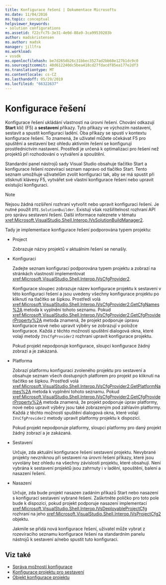 ```yaml
---
title: Konfigurace řešení | Dokumentace Microsoftu
ms.date: 11/04/2016
ms.topic: conceptual
helpviewer_keywords:
- solution configurations
ms.assetid: f22cfc75-3e31-4e0d-88a9-3ca99539203b
author: madskristensen
ms.author: madsk
manager: jillfra
ms.workload:
- vssdk
ms.openlocfilehash: be7d265db26c31bbec3527ad2bb60e127b1dc9c0
ms.sourcegitcommit: 40d612240dc5bea418cd27fdacdf85ea177e2df3
ms.translationtype: MT
ms.contentlocale: cs-CZ
ms.lasthandoff: 05/29/2019
ms.locfileid: "66322637"
---
```

# <a name="solution-configuration"></a>Konfigurace řešení
Konfigurace řešení ukládání vlastností na úrovni řešení. Chování odkazují **Start** klíč (F5) a **sestavení** příkazy. Tyto příkazy ve výchozím nastavení, sestavit a spustit konfiguraci ladění. Oba příkazy se spustí v kontextu konfigurace řešení. To znamená, že uživatel můžete očekávat F5 pro spuštění a sestavení bez ohledu aktivním řešení se konfigurují prostřednictvím nastavení. Prostředí je určená k optimalizaci pro řešení než projektů při rozhodování o vytváření a spouštění.

 Standardní panel nástrojů sady Visual Studio obsahuje tlačítko Start a konfigurace řešení rozevírací seznam napravo od tlačítko Start. Tento seznam umožňuje uživatelům zvolit konfiguraci tak, aby se má spustit při stisknutí klávesy F5, vytvářet své vlastní konfigurace řešení nebo upravit existující konfiguraci.

> [!NOTE]
> Nejsou žádná rozšíření rozhraní vytvořit nebo upravit konfiguraci řešení. Je nutné použít `DTE.SolutionBuilder`. Existují však rozšiřitelnost rozhraní API pro správu sestavení řešení. Další informace naleznete v tématu <xref:Microsoft.VisualStudio.Shell.Interop.IVsSolutionBuildManager2>.

 Tady je implementace konfigurace řešení podporována typem projektu:

- Project

   Zobrazuje názvy projektů v aktuálním řešení se nenašly.

- Konfiguraci

   Zadejte seznam konfigurací podporována typem projektu a zobrazí na stránkách vlastností implementovat <xref:Microsoft.VisualStudio.Shell.Interop.IVsCfgProvider2>.

   Konfigurace sloupec zobrazuje název konfigurace projektu k sestavení v této konfiguraci řešení a jsou uvedeny všechny konfigurace projektu po kliknutí na tlačítko se šipkou. Prostředí volá <xref:Microsoft.VisualStudio.Shell.Interop.IVsCfgProvider2.GetCfgNames%2A> metoda k vyplnění tohoto seznamu. Pokud <xref:Microsoft.VisualStudio.Shell.Interop.IVsCfgProvider2.GetCfgProviderProperty%2A> metoda znamená, že projekt podporuje úpravu konfigurace nové nebo upravit výběry se zobrazují v položce konfigurace. Každá z těchto možností spuštění dialogová okna, které volají metody `IVsCfgProvider2` rozhraní upravit konfigurace projektu.

   Pokud projekt nepodporuje konfigurace, sloupci konfigurace žádný zobrazí a je zakázaná.

- Platforma

   Zobrazí platformu konfiguraci zvoleného projektu pro sestavení a obsahuje seznam všech dostupných platforem pro projekt po kliknutí na tlačítko se šipkou. Prostředí volá <xref:Microsoft.VisualStudio.Shell.Interop.IVsCfgProvider2.GetPlatformNames%2A> metoda k vyplnění tohoto seznamu. Pokud <xref:Microsoft.VisualStudio.Shell.Interop.IVsCfgProvider2.GetCfgProviderProperty%2A> metoda znamená, že projekt podporuje úprav platformy, nové nebo upravit výběry jsou také zobrazeným pod záhlavím platformy. Každá z těchto možností spuštění dialogová okna, které volají `IVsCfgProvider2` metody upravit platformy projektu k dispozici.

   Pokud projekt nepodporuje platformy, sloupci platformy pro daný projekt žádný zobrazí a je zakázaná.

- Sestavení

   Určuje, zda aktuální konfigurace řešení sestavení projektu. Nevybrané projekty nevzniknou při sestavení na úrovni řešení příkazy, které jsou vyvolány bez ohledu na všechny závislosti projektu, které obsahují. Není vybrána k sestavení projektů jsou zahrnuty i v ladění, spouštění, balení a nasazení řešení.

- Nasazení

   Určuje, zda bude projekt nasazen zadáním příkazů Start nebo nasazení s konfigurací sestavení vybrané řešení. Zaškrtněte políčko pro toto pole bude k dispozici, pokud projekt podporuje nasazení implementací <xref:Microsoft.VisualStudio.Shell.Interop.IVsDeployableProjectCfg> rozhraní na jeho <xref:Microsoft.VisualStudio.Shell.Interop.IVsProjectCfg2> objektu.

  Jakmile se přidá nová konfigurace řešení, uživatel může vybrat z rozevíracího seznamu konfigurace řešení na standardním panelu nástrojů k sestavení a/nebo spustit tuto konfiguraci.

## <a name="see-also"></a>Viz také
- [Správa možností konfigurace](../../extensibility/internals/managing-configuration-options.md)
- [Konfigurace projektu pro sestavení](../../extensibility/internals/project-configuration-for-building.md)
- [Objekt konfigurace projektu](../../extensibility/internals/project-configuration-object.md)
